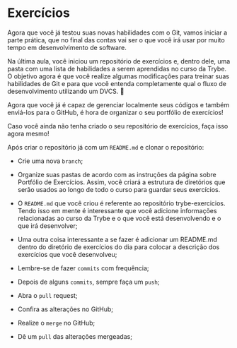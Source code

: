 # Exercícios

Agora que você já testou suas novas habilidades com o Git, vamos iniciar a parte prática, que no final das contas vai ser o que você irá usar por muito tempo em desenvolvimento de software.

Na última aula, você iniciou um repositório de exercícios e, dentro dele, uma pasta com uma lista de habilidades a serem aprendidas no curso da Trybe. O objetivo agora é que você realize algumas modificações para treinar suas habilidades de Git e para que você entenda completamente qual o fluxo de desenvolvimento utilizando um DVCS. 👾

Agora que você já é capaz de gerenciar localmente seus códigos e também enviá-los para o GitHub, é hora de organizar o seu portfólio de exercícios!

Caso você ainda não tenha criado o seu repositório de exercícios, faça isso agora mesmo!

Após criar o repositório já com um `README.md` e clonar o repositório:

* Crie uma nova `branch`;

* Organize suas pastas de acordo com as instruções da página sobre Portfólio de Exercícios. Assim, você criará a estrutura de diretórios que serão usados ao longo de todo o curso para guardar seus exercícios.

* O `README.md` que você criou é referente ao repositório trybe-exercicios. Tendo isso em mente é interessante que você adicione informações relacionadas ao curso da Trybe e o que você está desenvolvendo e o que irá desenvolver;

* Uma outra coisa interessante a se fazer é adicionar um README.md dentro do diretório de exercícios do dia para colocar a descrição dos exercícios que você desenvolveu;

* Lembre-se de fazer `commits` com frequência;

* Depois de alguns `commits`, sempre faça um `push`;

* Abra o `pull` request;

* Confira as alterações no GitHub;

* Realize o `merge` no GitHub;

* Dê um `pull` das alterações mergeadas;
